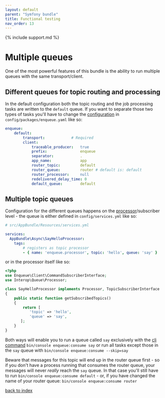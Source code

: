 ```yaml
---
layout: default
parent: "Symfony bundle"
title: Functional testing
nav_order: 13
---
```

{% include support.md %}

# Multiple queues

One of the most powerful features of this bundle is the ability to run multiple queues with the same transport/client. 

## Different queues for topic routing and processing

In the default configuration both the topic routing and the job processing tasks are written to the `default` queue. If you want to separate those two types of tasks you'll have to change the [configuration](config_reference.md) in `config/packages/enqueue.yaml` like so:

```yaml
enqueue:
    default:
        transport:            # Required
        client:
            traceable_producer:   true
            prefix:               enqueue
            separator:            .
            app_name:             app
            router_topic:         default
            router_queue:         router # default is: default
            router_processor:     null
            redelivered_delay_time: 0
            default_queue:        default
```

## Multiple topic queues

Configuration for the different queues happens on the [processor](message_processor.md)/subscriber level - the queue is either defined in `config/services.yml` like so:

```yaml
# src/AppBundle/Resources/services.yml

services:
  AppBundle\Async\SayHelloProcessor:
    tags:
        # registers as topic processor
        - { name: 'enqueue.processor', topic: 'hello', queue: 'say' }
```

or in the processor itself like so:

```php
<?php
use Enqueue\Client\CommandSubscriberInterface;
use Interop\Queue\Processor;

class SayHelloProcessor implements Processor, TopicSubscriberInterface
{
    public static function getSubscribedTopics()
    {
        return [
           'topic' => 'hello',
           'queue' => 'say',
       ];
    }
}
```

Both ways will enable you to run a queue called `say` exclusively with the [cli command](cli_commands.md)  `bin/console enqueue:consume say` or run all tasks except those in the `say` queue with `bin/console enqueue:consume --skip=say`

Beware that messages for this topic will end up in the router queue first - so if you don't have a process running that consumes the router queue, your messages will never _really_ reach the `say` queue. In that case you'll still have to run `bin/console enqueue:consume default` - or, if you have changed the name of your router queue: `bin/console enqueue:consume router`

[back to index](index.md)

